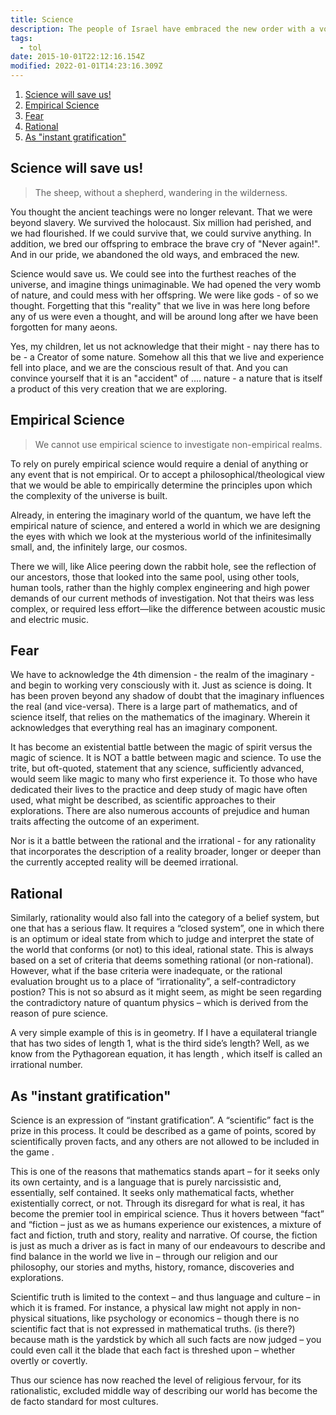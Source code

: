 ```yaml
---
title: Science
description: The people of Israel have embraced the new order with a voraciousness that is scary...
tags:
  - tol
date: 2015-10-01T22:12:16.154Z
modified: 2022-01-01T14:23:16.309Z
---
```


1. [Science will save us!](#science-will-save-us)
2. [Empirical Science](#empirical-science)
3. [Fear](#fear)
4. [Rational](#rational)
5. [As "instant gratification"](#as-instant-gratification)

## Science will save us!

> The sheep, without a shepherd, wandering in the wilderness.

You thought the ancient teachings were no longer relevant. That we were beyond slavery. We survived the holocaust. Six million had perished, and we had flourished. If we could survive that, we could survive anything. In addition, we bred our offspring to embrace the brave cry of "Never again!". And in our pride, we abandoned the old ways, and embraced the new.

Science would save us. We could see into the furthest reaches of the universe, and imagine things unimaginable. We had opened the very womb of nature, and could mess with her offspring. We were like gods - of so we thought. Forgetting that this "reality" that we live in was here long before any of us were even a thought, and will be around long after we have been forgotten for many aeons.

Yes, my children, let us not acknowledge that their might - nay there has to be - a Creator of some nature. Somehow all this that we live and experience fell into place, and we are the conscious result of that. And you can convince yourself that it is an "accident" of .... nature - a nature that is itself a product of this very creation that we are exploring.

## Empirical Science

> We cannot use empirical science to investigate non-empirical realms.

To rely on purely empirical science would require a denial of anything or any event that is not empirical. Or to accept a philosophical/theological view that we would be able to empirically determine the principles upon which the complexity of the universe is built.

Already, in entering the imaginary world of the quantum, we have left the empirical nature of science, and entered a world in which we are designing the eyes with which we look at the mysterious world of the infinitesimally small, and, the infinitely large, our cosmos.

There we will, like Alice peering down the rabbit hole, see the reflection of our ancestors, those that looked into the same pool, using other tools, human tools, rather than the highly complex engineering and high power demands of our current methods of investigation. Not that theirs was less complex, or required less effort&mdash;like the difference between acoustic music and electric music.

## Fear

We have to acknowledge the 4th dimension - the realm of the imaginary - and begin to working very consciously with it. Just as science is doing. It has been proven beyond any shadow of doubt that the imaginary influences the real (and vice-versa). There is a large part of mathematics, and of science itself, that relies on the mathematics of the imaginary. Wherein it acknowledges that everything real has an imaginary component.

It has become an existential battle between the magic of spirit versus the magic of science. It is NOT a battle between magic and science. To use the trite, but oft-quoted, statement that any science, sufficiently advanced, would seem like magic to many who first experience it. To those who have dedicated their lives to the practice and deep study of magic have often used, what might be described, as scientific approaches to their explorations. There are also numerous accounts of prejudice and human traits affecting the outcome of an experiment.

Nor is it a battle between the rational and the irrational - for any rationality that incorporates the description of a reality broader, longer or deeper than the currently accepted reality will be deemed irrational.

## Rational

Similarly, rationality would also fall into the category of a belief system, but one that has a serious flaw. It requires a “closed system”, one in which there is an optimum or ideal state from which to judge and interpret the state of the world that conforms (or not) to this ideal, rational state. This is always based on a set of criteria that deems something rational (or non-rational). However, what if the base criteria were inadequate, or the rational evaluation brought us to a place of “irrationality”, a self-contradictory postion? This is not so absurd as it might seem, as might be seen regarding the contradictory nature of quantum physics – which is derived from the reason of pure science.

A very simple example of this is in geometry. If I have a equilateral triangle that has two sides of length 1, what is the third side’s length? Well, as we know from the Pythagorean equation, it has length , which itself is called an irrational number.

## As "instant gratification"

Science is an expression of “instant gratification”. A “scientific” fact is the prize in this process. It could be described as a game of points, scored by scientifically proven facts, and any others are not allowed to be included in the game .

This is one of the reasons that mathematics stands apart – for it seeks only its own certainty, and is a language that is purely narcissistic and, essentially, self contained. It seeks only mathematical facts, whether existentially correct, or not. Through its disregard for what is real, it has become the premier tool in empirical science.
Thus it hovers between “fact” and “fiction – just as we as humans experience our existences, a mixture of fact and fiction, truth and story, reality and narrative. Of course, the fiction is just as much a driver as is fact in many of our endeavours to describe and find balance in the world we live in – through our religion and our philosophy, our stories and myths, history, romance, discoveries and explorations.

Scientific truth is limited to the context – and thus language and culture – in which it is framed. For instance, a physical law might not apply in non-physical situations, like psychology or economics – though there is no scientific fact that is not expressed in mathematical truths. (is there?) because math is the yardstick by which all such facts are now judged – you could even call it the blade that each fact is threshed upon – whether overtly or covertly.

Thus our science has now reached the level of religious fervour, for its rationalistic, excluded middle way of describing our world has become the de facto standard for most cultures.
